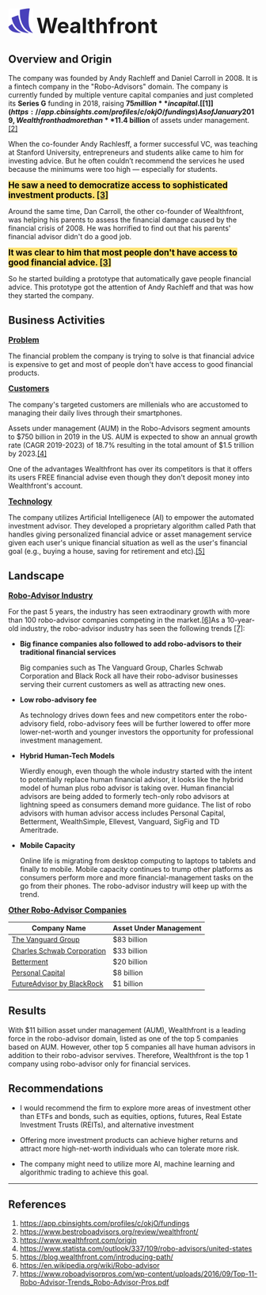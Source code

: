 #  <img src="images/1280px-Wealthfront_Logo.svg.png" alt="logo" title="a logo" width="50" height="50" /> <span style="font-size:1.5em;font-weight:bold">Wealthfront</span> 

## **Overview and Origin**
The company was founded by Andy Rachleff and Daniel Carroll in 2008. It is a  fintech company in the "Robo-Advisors" domain. The company is  currently funded by multiple venture capital companies and just completed its **Series G** funding in 2018, raising **$75 million** in capital.[[1]](https://app.cbinsights.com/profiles/c/okjO/fundings) As of January 2019,Wealthfront had more than **$11.4 billion** of assets under management.[[2]](https://www.bestroboadvisors.org/review/wealthfront/)

When the co-founder Andy Rachlesff, a former successful VC, was teaching at Stanford University, entrepreneurs and students alike came to him for investing advice. But he often couldn’t recommend the services he used because the minimums were too high — especially for students.


<span style="font-size:1.2em;font-weight:bold;background-color:rgba(255, 224, 102,0.9);color:Black">He saw a need to democratize access to sophisticated investment products. [[3]](https://www.wealthfront.com/origin)</span>

Around the same time, Dan Carroll, the other co-founder of Wealthfront, was helping his parents to assess the financial damage caused by the financial crisis of 2008. He was horrified to find out that his parents' financial advisor didn't do a good job.

<span style="font-size:1.2em;font-weight:bold;background-color:rgba(255, 224, 102,0.9);color:Black">It was clear to him that most people don't have access to good financial advice. [[3]](https://www.wealthfront.com/origin)</span>

So he started building a prototype that automatically gave people financial advice. This prototype got the attention of Andy Rachleff and that was how they started the company.


## **Business Activities**
<u style="font-size:1.1em">**Problem**</u>

The financial problem the company is trying to solve is that financial advice is expensive to get and most of people don't have access to good financial products. 

<u style="font-size:1.1em">**Customers**</u>

The company's targeted customers are millenials who are accustomed to managing their daily lives through their smartphones. 

Assets under management (AUM) in the Robo-Advisors segment amounts to $750 billion in 2019 in the US. AUM is expected to show an annual growth rate (CAGR 2019-2023) of 18.7% resulting in the total amount of $1.5 trillion by 2023.[[4]](https://www.statista.com/outlook/337/109/robo-advisors/united-states)

One of the advantages Wealthfront has over its competitors is that it offers its users FREE financial advise even though they don't deposit money into Wealthfront's account. 

<u style="font-size:1.1em">**Technology**</u>

The company utilizes Artificial Intelligenece (AI) to empower the automated investment advisor. They developed a proprietary algorithm called Path that handles giving personalized financial advice or asset management service given each user's unique financial situation as well as the user's financial goal (e.g., buying a house, saving for retirement and etc).[[5]](https://blog.wealthfront.com/introducing-path/)

## **Landscape**
<u style="font-size:1.1em">**Robo-Advisor Industry**</u>

For the past 5 years, the industry has seen extraodinary growth with more than 100 robo-advisor companies competing in the market.[[6]](https://en.wikipedia.org/wiki/Robo-advisor)As a 10-year-old industry, the robo-advisor industry has seen the following trends [[7]](https://www.roboadvisorpros.com/wp-content/uploads/2016/09/Top-11-Robo-Advisor-Trends_Robo-Advisor-Pros.pdf):

* **Big finance companies also followed to add robo-advisors to their traditional financial services**

    Big companies such as The Vanguard Group, Charles Schwab Corporation and Black Rock all have their robo-advisor businesses serving their current customers as well as attracting new ones.

* **Low robo-advisory fee**

    As technology drives down fees and new competitors enter the robo-advisory field, robo-advisory fees will be further lowered to offer more lower-net-worth and younger investors  the opportunity for professional investment management. 

* **Hybrid Human-Tech Models**

    Wierdly enough, even though the whole industry started with the intent to potentially replace human financial advisor, it looks like the hybrid model of human plus robo advisor is taking over. Human financial advisors are being added to formerly tech-only robo advisors at lightning speed as consumers demand more guidance. The list of robo advisors with human advisor access includes Personal Capital, Betterment, WealthSimple, Ellevest, Vanguard, SigFig and TD Ameritrade.

* **Mobile Capacity**

    Online life is migrating from desktop computing to laptops to tablets and finally to mobile. Mobile capacity continues to trump other platforms as consumers perform more and more financial-management tasks on the go from their phones. The robo-advisor industry will keep up with the trend.

<u style="font-size:1.1em">**Other Robo-Advisor Companies**</u>

| Company Name| Asset Under Management |
| ------ | -------- |
| [The Vanguard Group](https://investor.vanguard.com/advice/personal-advisor) | $83 billion |
| [Charles Schwab Corporation](https://intelligent.schwab.com/public/intelligent/home.html?gclid=CjwKCAjw-7LrBRB6EiwAhh1yX3Wf6kstTussEjsWGeWflW5iOHBUHTlgTNJJtSdl9NK68wkDVcNtxRoCW5YQAvD_BwE&src=TFY&ef_id=CjwKCAjw-7LrBRB6EiwAhh1yX3Wf6kstTussEjsWGeWflW5iOHBUHTlgTNJJtSdl9NK68wkDVcNtxRoCW5YQAvD_BwE:G:s&s_kwcid=AL!5158!3!209319881266!b!!g!!%2Bschwab%20%2Brobo%20%2Badvisors&keywordid=aud-314039084389:kwd-88755621620) | $33 billion | 
| [Betterment](https://www.betterment.com/?utm_content=14544782&segment=brand&gclid=CjwKCAjw-7LrBRB6EiwAhh1yX4TWMUu0ywDLISDkug5RGoAkekMVYZScl67DCZbykR5nr2CxbbvLrhoCiJAQAvD_BwE) | $20 billion |
| [Personal Capital](https://www.personalcapital.com/land/getStartedExtended/?cl=_k_CjwKCAjw-7LrBRB6EiwAhh1yX83B2Ly5IituW_vmvTkOA2UFlLn-vTL8wHPgOGVj68ccFyHIXsB4hRoCIEYQAvD_BwE_k_&c3apiks=kwd-1977342457&utm_medium=cpc&utm_source=google&utm_campaign=Google_Search_Brand_Brand&utm_content=personal%20capital%20-%20exact&gclid=CjwKCAjw-7LrBRB6EiwAhh1yX83B2Ly5IituW_vmvTkOA2UFlLn-vTL8wHPgOGVj68ccFyHIXsB4hRoCIEYQAvD_BwE) | $8 billion |
| [FutureAdvisor by BlackRock](https://www.futureadvisor.com/) | $1 billion |

## **Results**

With $11 billion asset under management (AUM), Wealthfront is a leading force in the robo-advisor domain, listed as one of the top 5 companies based on AUM. However, other top 5 companies all have human advisors in addition to their robo-advisor servives. Therefore, Wealthfront is the top 1 company using robo-advisor only for financial services. 

## **Recommendations**
* I would recommend the firm to explore more areas of investment other than ETFs and bonds, such as equities, options, futures, Real Estate Investment Trusts (REITs), and alternative investment

* Offering more investment products can achieve higher returns and attract more high-net-worth individuals who can tolerate more risk. 

* The company might need to utilize more AI, machine learning and algorithmic trading to achieve this goal.
------
## **References**
1. https://app.cbinsights.com/profiles/c/okjO/fundings
2. https://www.bestroboadvisors.org/review/wealthfront/
3. https://www.wealthfront.com/origin 
4. https://www.statista.com/outlook/337/109/robo-advisors/united-states
5. https://blog.wealthfront.com/introducing-path/
6. https://en.wikipedia.org/wiki/Robo-advisor
7. https://www.roboadvisorpros.com/wp-content/uploads/2016/09/Top-11-Robo-Advisor-Trends_Robo-Advisor-Pros.pdf

